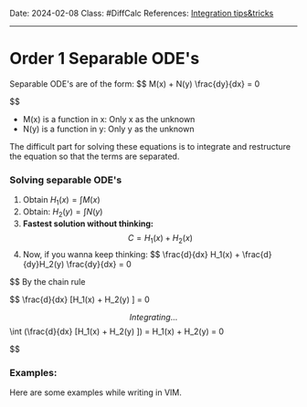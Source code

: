 Date: 2024-02-08
Class: #DiffCalc 
References: [Integration tips&tricks](Integration%20tips&tricks.md)

---

# Order 1 Separable ODE's
Separable ODE's are of the form: 
$$
M(x) + N(y) \frac{dy}{dx} = 0

$$
+ M(x) is a function in x: Only x as the unknown
+ N(y) is a function in y: Only y as the unknown

The difficult part for solving these equations is to integrate and restructure the equation so that the terms are separated. 


### Solving separable ODE's

1. Obtain $H_1(x) = \int M(x)$
2. Obtain:  $H_2(y) = \int N(y)$
3. **Fastest solution without thinking:** 
$$
C = H_1(x) + H_2(x)
$$
4. Now, if you wanna keep thinking: 
$$
\frac{d}{dx} H_1(x) + \frac{d}{dy}H_2(y) \frac{dy}{dx} = 0

$$
By the chain rule

$$
\frac{d}{dx} [H_1(x) + H_2(y) ] = 0

$$
Integrating...
$$
\int (\frac{d}{dx} [H_1(x) + H_2(y) ]) = H_1(x) + H_2(y) = 0

$$
### Examples: 
Here are some examples while writing in VIM. 